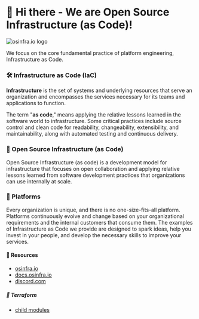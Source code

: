 # 👋 Hi there - We are Open Source Infrastructure (as Code)!

![osinfra.io logo](https://user-images.githubusercontent.com/1610100/201447635-064be8ae-23ee-47bf-8a80-39f8b1a23cd1.png)

We focus on the core fundamental practice of platform engineering, Infrastructure as Code.

### 🛠️ Infrastructure as Code (IaC)

**Infrastructure** is the set of systems and underlying resources that serve an organization and encompasses the services necessary for its teams and applications to function.

The term "**as code**," means applying the relative lessons learned in the software world to infrastructure. Some critical practices include source control and clean code for readability, changeability, extensibility, and maintainability, along with automated testing and continuous delivery.

### 🔩 Open Source Infrastructure (as Code)

Open Source Infrastructure (as code) is a development model for infrastructure that focuses on open collaboration and applying relative lessons learned from software development practices that organizations can use internally at scale.

### 🔧 Platforms

Every organization is unique, and there is no one-size-fits-all platform. Platforms continuously evolve and change based on your organizational requirements and the internal customers that consume them. The examples of Infrastructure as Code we provide are designed to spark ideas, help you invest in your people, and develop the necessary skills to improve your services.

#### 📂 Resources

- [osinfra.io](https://www.osinfra.io)
- [docs.osinfra.io](https://docs.osinfra.io)
- [discord.com](https://discord.gg/QMC5PGY8rJ)

##### 🚀 Terraform

- [child modules](https://docs.osinfra.io/fundamentals/tools/terraform/child-modules)

